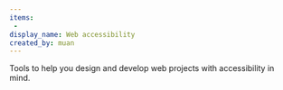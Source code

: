 ```yaml
---
items:
 -
display_name: Web accessibility
created_by: muan
---
```

Tools to help you design and develop web projects with accessibility in mind.
